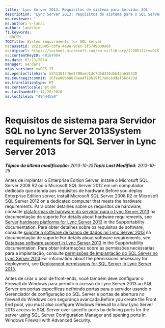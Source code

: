 ```yaml
---
title: 'Lync Server 2013: Requisitos de sistema para Servidor SQL'
description: 'Lync Server 2013: requisitos do sistema para o SQL Server.'
ms.reviewer: ''
ms.author: v-lanac
author: lanachin
f1.keywords:
- NOCSH
TOCTitle: System requirements for SQL Server
ms:assetid: 9c235085-cbfa-4e9e-9cec-3f5749039a6b
ms:mtpsurl: https://technet.microsoft.com/en-us/library/JJ205112(v=OCS.15)
ms:contentKeyID: 48184904
ms.date: 07/23/2014
manager: serdars
mtps_version: v=OCS.15
ms.openlocfilehash: 524136174be8798aed1dc7d5d236dbb45ab18330
ms.sourcegitcommit: 36fee89bb887bea4f18b19f17a8c69daf5bc423d
ms.translationtype: MT
ms.contentlocale: pt-BR
ms.lasthandoff: 11/26/2020
ms.locfileid: "49444550"
---
```

# <a name="system-requirements-for-sql-server-in-lync-server-2013"></a><span data-ttu-id="1aa86-103">Requisitos de sistema para Servidor SQL no Lync Server 2013</span><span class="sxs-lookup"><span data-stu-id="1aa86-103">System requirements for SQL Server in Lync Server 2013</span></span>

<div data-xmlns="http://www.w3.org/1999/xhtml">

<div class="topic" data-xmlns="http://www.w3.org/1999/xhtml" data-msxsl="urn:schemas-microsoft-com:xslt" data-cs="https://msdn.microsoft.com/">

<div data-asp="https://msdn2.microsoft.com/asp">



</div>

<div id="mainSection">

<div id="mainBody"><span data-ttu-id="1aa86-104">

<span> </span></span><span class="sxs-lookup"><span data-stu-id="1aa86-104">

<span> </span></span></span>

<span data-ttu-id="1aa86-105">_**Tópico da última modificação:** 2013-10-25_</span><span class="sxs-lookup"><span data-stu-id="1aa86-105">_**Topic Last Modified:** 2013-10-25_</span></span>

<span data-ttu-id="1aa86-106">Antes de implantar o Enterprise Edition Server, instale o Microsoft SQL Server 2008 R2 ou o Microsoft SQL Server 2012 em um computador dedicado que atenda aos requisitos de hardware.</span><span class="sxs-lookup"><span data-stu-id="1aa86-106">Before you deploy Enterprise Edition server, install Microsoft SQL Server 2008 R2 or Microsoft SQL Server 2012 on a dedicated computer that meets the hardware requirements.</span></span> <span data-ttu-id="1aa86-107">Para obter detalhes sobre os requisitos de hardware, consulte [plataformas de hardware do servidor para o Lync Server 2013](lync-server-2013-server-hardware-platforms.md) na documentação de suporte.</span><span class="sxs-lookup"><span data-stu-id="1aa86-107">For details about hardware requirements, see [Server hardware platforms for Lync Server 2013](lync-server-2013-server-hardware-platforms.md) in the Supportability documentation.</span></span> <span data-ttu-id="1aa86-108">Para obter detalhes sobre os requisitos de software, consulte [suporte a software de banco de dados no Lync Server 2013](lync-server-2013-database-software-support.md) na documentação de suporte.</span><span class="sxs-lookup"><span data-stu-id="1aa86-108">For details about software requirements, see [Database software support in Lync Server 2013](lync-server-2013-database-software-support.md) in the Supportability documentation.</span></span> <span data-ttu-id="1aa86-109">Para obter informações sobre as permissões necessárias para a implantação, consulte [permissões de implantação do SQL Server no Lync Server 2013](lync-server-2013-deployment-permissions-for-sql-server.md).</span><span class="sxs-lookup"><span data-stu-id="1aa86-109">For information about the permissions necessary for deployment, see [Deployment permissions for SQL Server in Lync Server 2013](lync-server-2013-deployment-permissions-for-sql-server.md).</span></span>

<span data-ttu-id="1aa86-110">Antes de criar o pool de front-ends, você também deve configurar o Firewall do Windows para permitir o acesso do Lync Server 2013 ao SQL Server em portas específicas definindo portas para o servidor usando o Gerenciador de configuração do SQL Server e portas de abertura no firewall do Windows com segurança avançada.</span><span class="sxs-lookup"><span data-stu-id="1aa86-110">Before you create the Front End pool, you must also configure Windows Firewall to allow Lync Server 2013 access to SQL Server over specific ports by defining ports for the server using SQL Server Configuration Manager and opening ports in Windows Firewall with Advanced Security.</span></span>

<span data-ttu-id="1aa86-111"></div>

<span> </span>

</div>

</div>

</span><span class="sxs-lookup"><span data-stu-id="1aa86-111"></div>

<span> </span>

</div>

</div>

</span></span></div>

